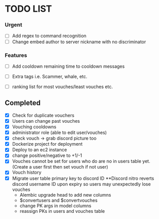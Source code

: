 # TODO LIST

### Urgent
- [ ] Add regex to command recognition
- [ ] Change embed author to server nickname with no discriminator

### Features
- [ ] Add cooldown remaining time to cooldown messages
- [ ] Extra tags i.e. Scammer, whale, etc.
- [ ] ranking list for most vouches/least vouches etc.


## Completed
- [x] Check for duplicate vouchers
- [x] Users can change past vouches
- [x] Vouching cooldowns
- [x] administrator role (able to edit user/vouches)
- [x] check vouch -> grab discord picture too
- [x] Dockerize project for deployment
- [x] Deploy to an ec2 instance
- [x] change positive/negative to +1/-1
- [x] Vouches cannot be set for users who do are no in users table yet. (Create a user first then set vouch if not user)
- [x] Vouch history
- [x] Migrate user table primary key to discord ID **Discord nitro reverts discord username ID upon expiry so users may unexpectedly lose vouches
  * Alembic upgrade head to add new columns
  * $convertusers and $convertvouches
  * change PK args in model columns
  * reassign PKs in users and vouches table
